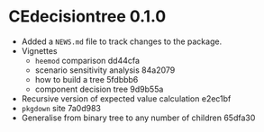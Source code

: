 # CEdecisiontree 0.1.0

* Added a `NEWS.md` file to track changes to the package.
* Vignettes
  + `heemod` comparison dd44cfa
  + scenario sensitivity analysis 84a2079
  + how to build a tree 5fdbbb6
  + component decision tree 9d9b55a
* Recursive version of expected value calculation e2ec1bf
* `pkgdown` site 7a0d983
* Generalise from binary tree to any number of children 65dfa30
